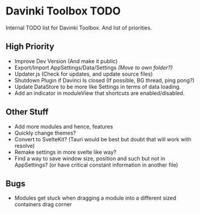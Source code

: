 # Davinki Toolbox TODO  

Internal TODO list for Davinki Toolbox.
And list of priorities.

## High Priority  

- Improve Dev Version (And make it public)  
- Export/Import AppSettings/Data/Settings *(Move to own folder?)*  
- Updater.js (Check for updates, and update source files)  
- Shutdown Plugin if Davinci Is closed (If possible, BG thread, ping pong?)  
- Update DataStore to be more like Settings in terms of data loading.  
- Add an indicator in moduleView that shortcuts are enabled/disabled.

## Other Stuff  

- Add more modules and hence, features  
- Quickly change themes?  
- Convert to SvelteKit? (Tauri would be best but doubt that will work with resolve)  
- Remake settings in more svelte like way?  
- Find a way to save window size, position and such but not in AppSettings? (or have critical constant information in another file)

## Bugs

- Modules get stuck when dragging a module into a different sized containers drag corner
